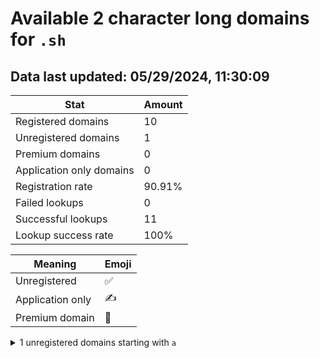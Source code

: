 # Available 2 character long domains for `.sh`

## Data last updated: 05/29/2024, 11:30:09

|Stat|Amount|
|--|--|
|Registered domains|10|
|Unregistered domains|1|
|Premium domains|0|
|Application only domains|0|
|Registration rate|90.91%|
|Failed lookups|0|
|Successful lookups|11|
|Lookup success rate|100%|


|Meaning|Emoji|
|--|--|
|Unregistered|:white_check_mark:|
|Application only|:writing_hand:|
|Premium domain|:gem:|

<details>
<summary>1 unregistered domains starting with <bold><code>a</code></bold></summary>

|Type|Domain|
|--|--|
|:white_check_mark:|`ak.sh`|
</details>